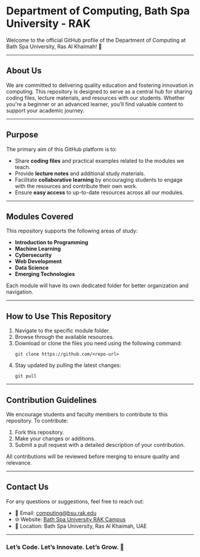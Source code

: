 # Department of Computing, Bath Spa University - RAK

Welcome to the official GitHub profile of the Department of Computing at Bath Spa University, Ras Al Khaimah! 🚀

---

## About Us
We are committed to delivering quality education and fostering innovation in computing. This repository is designed to serve as a central hub for sharing coding files, lecture materials, and resources with our students. Whether you're a beginner or an advanced learner, you'll find valuable content to support your academic journey.

---

## Purpose
The primary aim of this GitHub platform is to:

- Share **coding files** and practical examples related to the modules we teach.
- Provide **lecture notes** and additional study materials.
- Facilitate **collaborative learning** by encouraging students to engage with the resources and contribute their own work.
- Ensure **easy access** to up-to-date resources across all our modules.

---

## Modules Covered
This repository supports the following areas of study:

- **Introduction to Programming**
- **Machine Learning**
- **Cybersecurity**
- **Web Development**
- **Data Science**
- **Emerging Technologies**

Each module will have its own dedicated folder for better organization and navigation.

---

## How to Use This Repository
1. Navigate to the specific module folder.
2. Browse through the available resources.
3. Download or clone the files you need using the following command:
   ```
   git clone https://github.com/<repo-url>
   ```
4. Stay updated by pulling the latest changes:
   ```
   git pull
   ```

---

## Contribution Guidelines
We encourage students and faculty members to contribute to this repository. To contribute:

1. Fork this repository.
2. Make your changes or additions.
3. Submit a pull request with a detailed description of your contribution.

All contributions will be reviewed before merging to ensure quality and relevance.

---

## Contact Us
For any questions or suggestions, feel free to reach out:

- 📧 Email: computing@bsu.rak.edu
- 🌐 Website: [Bath Spa University RAK Campus](https://www.bathspa.ac.uk)
- 🏢 Location: Bath Spa University, Ras Al Khaimah, UAE

---

### Let’s Code. Let’s Innovate. Let’s Grow. 🌟
